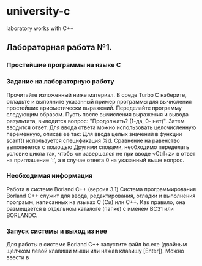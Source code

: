 # university-c
laboratory works with C++

## Лабораторная работа №1.
### Простейшие программы на языке С
### Задание на лабораторную работу
Прочитайте изложенный ниже материал. В среде Turbo C наберите, отладьте и выполните указанный пример программы для вычисления простейших арифметически выражений.
Переделайте программу следующим образом. Пусть после вычисления выражения и вывода результата, выводится вопрос: "Продолжать? (1-да, 0-
нет)". Затем вводится ответ. Для ввода ответа можно использовать
целочисленную переменную, описав ее так:
Для ввода целых значений в функции
scanf() используется
спецификация %d. Сравнение на равенство выполняется с помощью
Другими словами, необходимо переделать условие цикла так, чтобы он
завершался не при вводе <Ctrl+z> в ответ на приглашение ':', а в случае
ответа 0 на указанный выше вопрос.
### Необходимая информация
Работа в системе Borland C++ (версия 3.1)
Система программирования
Borland
C++ служит для ввода,
редактирования, отладки и выполнения программ, написанных на языках С
(Си) или С++. Как правило, она размещается в отдельном каталоге (папке) с
именем BC31 или BORLANDC.
### Запуск системы и выход из нее
Для работы в системе Borland C++ запустите файл bc.exe (двойным
щелчком левой клавиши мыши или нажав клавишу [Enter]). Можно ввести в